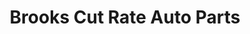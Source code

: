 ---
title: "Brooks Cut Rate Auto Parts"
url: /eugene/brooks-cut-rate-auto-parts/
shop: Autowerkstatt
---